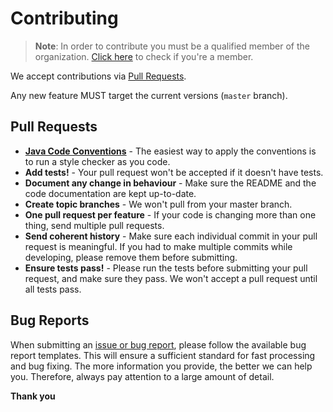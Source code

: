 # Contributing
> **Note**: In order to contribute you must be a qualified member of the organization. [Click here](https://github.com/orgs/bealeafci/people) to check if you're a member.

We accept contributions via [Pull Requests](https://github.com/bealeafci/maven/pulls).

Any new feature MUST target the current versions (`master` branch).

## Pull Requests
- **[Java Code Conventions](https://www.oracle.com/technetwork/java/codeconventions-150003.pdf)** - The easiest way to apply the conventions is to run a style checker as you code.
- **Add tests!** - Your pull request won't be accepted if it doesn't have tests.
- **Document any change in behaviour** - Make sure the README and the code documentation are kept up-to-date.
- **Create topic branches** - We won't pull from your master branch.
- **One pull request per feature** - If your code is changing more than one thing, send multiple pull requests.
- **Send coherent history** - Make sure each individual commit in your pull request is meaningful. If you had to make multiple commits while developing, please remove them before submitting.
- **Ensure tests pass!** - Please run the tests before submitting your pull request, and make sure they pass. We won't accept a pull request until all tests pass.

## Bug Reports
When submitting an [issue or bug report](https://github.com/bealeafci/maven/issues/new/choose), please follow the available bug report templates. This will ensure a sufficient standard for fast processing and bug fixing. The more information you provide, the better we can help you. Therefore, always pay attention to a large amount of detail.

**Thank you**
